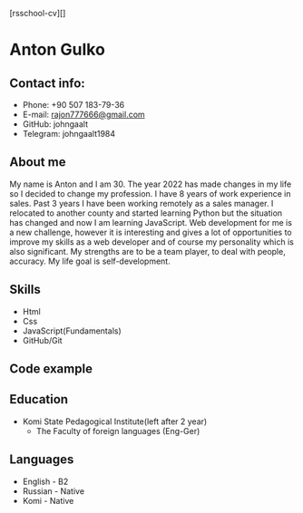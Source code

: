 [rsschool-cv][]
# **Anton Gulko**

## **Contact info:**

  * Phone: +90 507 183-79-36
  * E-mail: rajon777666@gmail.com
  * GitHub: johngaalt
  * Telegram: johngaalt1984

## **About me**
  My name is Anton and I am 30. The year 2022 has made changes in my life so I decided to change my profession.
  I have 8 years of work experience in sales. Past 3 years I have been working remotely as a sales manager.
  I relocated to another county and started learning Python but the situation has changed and now I am learning JavaScript.
  Web development for me is a new challenge, however it is interesting and gives a lot of opportunities to improve my skills as a web developer
  and of course my personality which is also significant. My strengths are to be a team player, to deal with people, accuracy.
  My life goal is self-development.

## **Skills**
  * Html
  * Css
  * JavaScript(Fundamentals)
  * GitHub/Git

  ## **Code example**
  

## **Education**
  * Komi State Pedagogical Institute(left after 2 year)
      + The Faculty of foreign languages (Eng-Ger)

## **Languages**
  * English - B2
  * Russian - Native
  * Komi - Native

